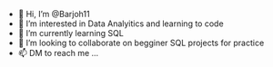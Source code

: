 - 👋 Hi, I’m @Barjoh11
- 👀 I’m interested in Data Analyitics and learning to code
- 🌱 I’m currently learning SQL
- 💞️ I’m looking to collaborate on begginer SQL projects for practice
- 📫 DM to reach me ...

<!---
Barjoh11/Barjoh11 is a ✨ special ✨ repository because its `README.md` (this file) appears on your GitHub profile.
You can click the Preview link to take a look at your changes.
--->
